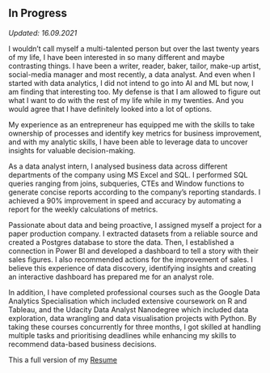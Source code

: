 ## In Progress  
*Updated: 16.09.2021* 

I wouldn’t call myself a multi-talented person but over the last twenty years of my life, I have been interested in so many different and maybe contrasting things. I have been a writer, reader, baker, tailor, make-up artist, social-media manager and most recently, a data analyst. And even when I started with data analytics, I did not intend to go into AI and ML but now, I am finding that interesting too. My defense is that I am allowed to figure out what I  want to do with the rest of my life while in my twenties. And you would agree that I have definitely looked into a lot of options.

My experience as an entrepreneur has equipped me with the skills to take ownership of processes and identify key metrics for business improvement, and with my analytic skills, I have been able to leverage data to uncover insights for valuable decision-making. 

As a data analyst intern, I analysed business data across different departments of the company using MS Excel and SQL. I performed SQL queries ranging from joins, subqueries, CTEs and Window functions to generate concise reports according to the company’s reporting standards. I achieved a 90% improvement in speed and accuracy by automating a report for the weekly calculations of metrics.

Passionate about data and being proactive, I assigned myself a project for a paper production company. I extracted datasets from a reliable source and created a Postgres database to store the data. Then, I established a connection in Power BI and developed a dashboard to tell a story with their sales figures. I also recommended actions for the improvement of sales. I believe this experience of data discovery, identifying insights and creating an interactive dashboard has prepared me for an analyst role.

In addition, I have completed professional courses such as the Google Data Analytics Specialisation which included extensive coursework on R and Tableau, and the Udacity Data Analyst Nanodegree which included data exploration, data wrangling and data visualisation projects with Python. By taking these courses concurrently for three months, I got skilled at handling multiple tasks and prioritising deadlines while enhancing my skills to recommend data-based business decisions.



<p> This a full version of my <a href="https://docs.google.com/document/d/e/2PACX-1vSszLjcp8_w4UD9Ho1NMChPnFKA0ggbK_mgKJy_ftnVxaD6-3Qkxqu7kvX4HDkUftZpeV3VGfGq-2Lf/pub?embedded=true"> Resume </a></p>
